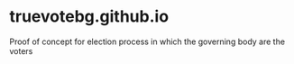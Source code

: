 # truevotebg.github.io
Proof of concept for election process in which the governing body are the voters
